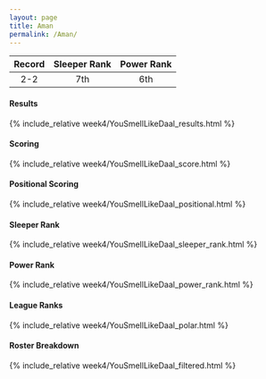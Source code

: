 ```yaml
---
layout: page
title: Aman
permalink: /Aman/
---
```


Record | Sleeper Rank | Power Rank               
:--: | :--: | :--:
2-2 | 7th | 6th   

#### Results
{% include_relative week4/YouSmellLikeDaal_results.html %}

#### Scoring
{% include_relative week4/YouSmellLikeDaal_score.html %}

#### Positional Scoring
{% include_relative week4/YouSmellLikeDaal_positional.html %}

#### Sleeper Rank
{% include_relative week4/YouSmellLikeDaal_sleeper_rank.html %}

#### Power Rank
{% include_relative week4/YouSmellLikeDaal_power_rank.html %}

#### League Ranks
{% include_relative week4/YouSmellLikeDaal_polar.html %}

#### Roster Breakdown
{% include_relative week4/YouSmellLikeDaal_filtered.html %}
